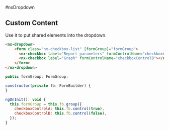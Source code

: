 #nxDropdown

## Custom Content
Use it to put shared elements into the dropdown.

```html
<nx-dropdown>
    <form class="nx-checkbox-list" [formGroup]="formGroup">
      <nx-checkbox label="Report parameters" formControlName="checkboxControlA"></nx-checkbox>
      <nx-checkbox label="Graph" formControlName="checkboxControlB"></nx-checkbox>
    </form>
</nx-dropdown>
```

```javascript
public formGroup: FormGroup;

constructor(private fb: FormBuilder) {
}

ngOnInit(): void {
  this.formGroup = this.fb.group({
    checkboxControlA: this.fb.control(true),
    checkboxControlB: this.fb.control(false),
  });
}
```

